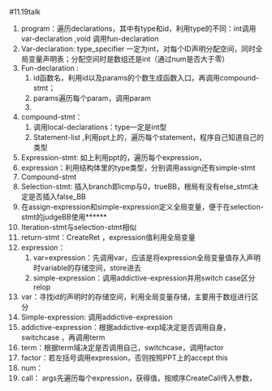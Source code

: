 #11.19talk

1. program：遍历declarations，其中有type和id，利用type的不同：int调用var-declaration ,void 调用fun-declaration    
2. Var-declaration:  type_specifier 一定为int，对每个ID声明分配空间，同时全局变量声明表；分配空间时是数组还是int（通过num是否大于零）
3. Fun-declaration :
   1. id函数名，利用id以及params的个数生成函数入口，再调用compound-stmt；
   2. params遍历每个param，调用param
   3. 
4. compound-stmt：
   1. 调用local-declarations：type一定是int型
   2. Statement-list ,利用ppt上的，遍历每个statement，程序自己知道自己的类型
5. Expression-stmt: 如上利用ppt的，遍历每个expression，
6. expression：利用结构体里的type类型，分别调用assign还有simple-stmt
7. Compound-stmt
8. Selection-stmt: 插入branch即icmp与0，trueBB，根局有没有else_stmt决定是否插入false_BB
9. 在assign-expression和simple-expression定义全局变量，便于在selection-stmt的judgeBB使用******
10. Iteration-stmt与selection-stmt相似
11. return-stmt：CreateRet ，expression值利用全局变量
12. expression：
    1. var=expression：先调用var，应该是将expression全局变量值存入声明时variable的存储空间，store进去
    2. simple-expression：调用addictive-expression并用switch case区分relop
13. var：寻找id的声明时的存储空间，利用全局变量存储，主要用于数组进行区分
14. Simple-expression:  调用addictive-expression
15. addictive-expression：根据addictive-exp域决定是否调用自身，switchcase ，再调用term
16. term：根据term域决定是否调用自己，switchcase，调用factor
17. factor：若左括号调用expression，否则按照PPT上的accept this
18. num：
19. call： args先遍历每个expression，获得值，按顺序CreateCall传入参数，